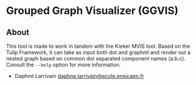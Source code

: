# Grouped Graph Visualizer (GGVIS)

## About

This tool is made to work in tandem with the Kieker MVIS tool.
Based on the Tulip Framework, it can take as input both dot and graphml and render out a nested graph based on common dot separated component names (a.b.c).
Consult the `--help` option for more information.

- Daphné Larrivain <daphne.larrivain@ecole.ensicaen.fr>


